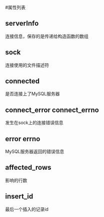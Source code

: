 #属性列表

serverInfo
----
连接信息，保存的是传递给构造函数的数组

sock
----
连接使用的文件描述符

connected
----
是否连接上了MySQL服务器

connect_error connect_errno
----
发生在sock上的连接错误信息

error errno
----
MySQL服务器返回的错误信息

affected_rows
----
影响的行数

insert_id
----
最后一个插入的记录id